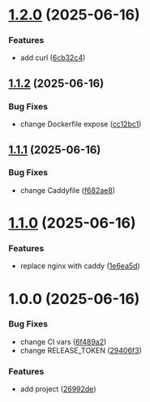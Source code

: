 # [1.2.0](https://github.com/ckoliber/xproxy/compare/1.1.2...1.2.0) (2025-06-16)


### Features

* add curl ([6cb32c4](https://github.com/ckoliber/xproxy/commit/6cb32c40cc9b6f2045b508fce8e5662c743abb73))

## [1.1.2](https://github.com/ckoliber/xproxy/compare/1.1.1...1.1.2) (2025-06-16)


### Bug Fixes

* change Dockerfile expose ([cc12bc1](https://github.com/ckoliber/xproxy/commit/cc12bc15c0316bfe721c00784a99c0fbe1376ed1))

## [1.1.1](https://github.com/ckoliber/xproxy/compare/1.1.0...1.1.1) (2025-06-16)


### Bug Fixes

* change Caddyfile ([f682ae8](https://github.com/ckoliber/xproxy/commit/f682ae809d782841357b92f04636653e5c9490ce))

# [1.1.0](https://github.com/ckoliber/xproxy/compare/1.0.0...1.1.0) (2025-06-16)


### Features

* replace nginx with caddy ([1e6ea5d](https://github.com/ckoliber/xproxy/commit/1e6ea5dd7d45c6d8d410c18e6bf6c14139f505e5))

# 1.0.0 (2025-06-16)


### Bug Fixes

* change CI vars ([6f489a2](https://github.com/ckoliber/xproxy/commit/6f489a2857caac1fd103500b3e36996f9e1a6324))
* change RELEASE_TOKEN ([29406f3](https://github.com/ckoliber/xproxy/commit/29406f3140f9f085b85403dd2ba689bd076e3882))


### Features

* add project ([26992de](https://github.com/ckoliber/xproxy/commit/26992de06bed247287c9088044e0c7359e49fef4))
